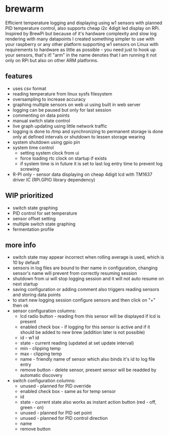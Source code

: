 # brewarm
Efficient temperature logging and displaying using w1 sensors with planned PID temperature control, also supports cheap i2c 4digit led display on RPi.
Inspired by BrewPi but because of it's hardware complexity and slow log rendering with many datapoints I created something simpler to use with your raspberry or any other platform supporting w1 sensors on Linux with requirements to hardware as little as possible - you need just to hook up your sensors, that's it!
"arm" in the name denotes that I am running it not only on RPi but also on other ARM platforms.

## features
* uses csv format
* reading temperature from linux sysfs filesystem
* oversampling to increase accuracy
* graphing multiple sensors on web ui using built in web server
* logging can be paused but only for last session
* commenting on data points
* manual switch state control
* live graph updating using little network traffic
* logging is done to /tmp and synchronizing to permanent storage is done only at defined intervals or shutdown to lessen storage wearing
* system shutdown using gpio pin
* system time control
  * setting system clock from ui
  * force loading rtc clock on startup if exists
  * if system time is in future it is set to last log entry time to prevent log screwing
* R-PI only - sensor data displaying on cheap 4digit lcd with TM1637 driver IC (RPi.GPIO library dependency)

## WIP prioritized
* switch state graphing
* PID control for set temperature
* sensor offset setting
* multiple switch state graphing
* fermentation profile

## more info
* switch state may appear incorrect when rolling average is used, which is 10 by default
* sensors in log files are bound to ther name in configuration, changing sensor's name will prevent from correctly resuming session
* shutdown from ui will stop logging session and it will not auto resume on next startup
* saving configuration or adding comment also triggers reading sensors and storing data points
* to start new logging session configure sensors and then click on "+" then ok
* sensor configuration columns:
    * lcd radio button - reading from this sensor will be displayed if lcd is present
    * enabled check box - if logging for this sensor is active and if it should be added to new brew (addition later is not possible)
    * id - w1 id
    * state - current reading (updated at set update interval)
    * min - clipping temp
    * max - clipping temp
    * name - friendly name of sensor which also binds it's id to log file entry
    * remove button - delete sensor, present sensor will be readded by automatic discovery
* switch configuration columns:
    * unused - planned for PID override
    * enabled check box - same as for temp sensor
    * id
    * state - current state also works as instant action button (red - off, green - on)
    * unused - planned for PID set point
    * unused - planned for PID control direction
    * name
    * remove button
